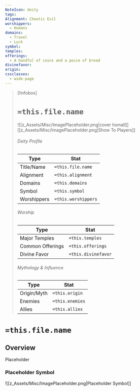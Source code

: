 ```yaml
---
NoteIcon: deity
tags: 
Alignment: Chaotic Evil
worshippers:
  - Humans
domains:
  - Travel
  - Luck
symbol:
temples:
offerings:
  - A handful of coins and a peice of bread
divinefavor:
origin:
cssclasses:
  - wide-page
---
```


> [!infobox]
> # `=this.file.name`
> ![[z_Assets/Misc/ImagePlaceholder.png|cover hsmall]]
> [[z_Assets/Misc/ImagePlaceholder.png|Show To Players]]
> ###### Deity Profile
> Type |  Stat |
> ---|---|
> Title/Name | `=this.file.name` |
> Alignment | `=this.alignment` |
> Domains | `=this.domains` |
> Symbol | `=this.symbol` |
> Worshippers | `=this.worshippers` |
> ###### Worship
> Type |  Stat |
> ---|---|
> Major Temples | `=this.temples` |
> Common Offerings | `=this.offerings` |
> Divine Favor | `=this.divinefavor` |
> ###### Mythology & Influence
> Type |  Stat |
> ---|---|
> Origin/Myth | `=this.origin` |
> Enemies | `=this.enemies` |
> Allies | `=this.allies` |

# `=this.file.name`
## Overview
Placeholder

### Placeholder Symbol
![[z_Assets/Misc/ImagePlaceholder.png|Placeholder Symbol]]

